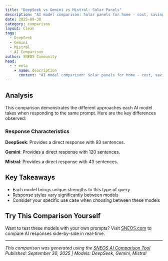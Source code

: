 ```yaml
---
title: "DeepSeek vs Gemini vs Mistral: Solar Panels"
description: "AI model comparison: Solar panels for home - cost, savings, and installation..."
date: 2025-09-30
category: comparison
layout: Clean
tags:
  - DeepSeek
  - Gemini
  - Mistral
  - AI Comparison
author: SNEOS Community
head:
  - - meta
    - name: description
      content: "AI model comparison: Solar panels for home - cost, savings, and installation..."
---
```


<ChatComparison
  title="DeepSeek vs Gemini vs Mistral: Solar Panels"
  prompt="Solar panels for home - cost, savings, and installation"
  :responses='{
    "DeepSeek": "Of course! Here is a comprehensive guide to the cost, savings, and installation process for home solar panels.\n\n---\n\n### **Quick Summary**\n\nInstalling solar panels is a significant investment that can lead to substantial long-term savings on your electricity bills, increase your property value, and reduce your carbon footprint. The key is understanding the upfront costs, the available financial incentives, and how your specific situation affects the payback period.\n\n---\n\n### **1. Cost of Home Solar Panels**\n\nThe total cost of a solar panel system is typically measured in dollars per watt ($/W). The average home system size is between 6 kW and 10 kW.\n\n#### **Key Cost Factors:**\n*   **System Size:** Larger systems cost more but generate more power.\n*   **Panel Quality \u0026 Type:** Premium (e.g., SunPower) vs. Standard (e.g., Canadian Solar, Trina).\n*   **Roof Characteristics:** Complexity, pitch, and material can affect labor costs.\n*   **Location:** Labor and permitting costs vary by region.\n*   **Battery Storage:** Adding a battery (like a Tesla Powerwall) adds significantly to the cost but provides backup power.\n\n#### **Average Cost Breakdown (Before Incentives):**\n*   **Average System Size:** 8 kW\n*   **Average Total Cost:** **$20,000 - $30,000**\n*   **Cost per Watt:** **$2.50 - $3.50**\n\n*Example: An 8 kW system at $3.00/W would cost $24,000 before any incentives.*\n\n---\n\n### **2. Savings \u0026 Financial Incentives**\n\nThis is where solar becomes financially attractive. The primary savings come from reducing or eliminating your electricity bill.\n\n#### **A. Federal Solar Tax Credit (ITC)**\nThis is the single biggest incentive in the U.S.\n*   **What it is:** A tax credit that allows you to deduct **30%** of the cost of your solar system from your federal taxes.\n*   **Example:** On a $24,000 system, you would get a tax credit of $7,200.\n*   **Note:** This credit is set to decrease to 26% for systems installed in 2033 and 22% in 2034. It expires for residential systems in 2035.\n\n#### **B. Net Metering (NEM)**\nThis is a crucial utility policy for savings.\n*   **What it is:** Your solar system will often produce more electricity than you use during the day. Net metering allows you to send this excess power back to the grid in exchange for credits. You then use these credits to draw power from the grid at night or on cloudy days.\n*   **The \u0022True-Up\u0022:** Essentially, your electric meter *spins backwards*, and you only pay the \u0022net\u0022 cost of the electricity you use over a billing cycle or year.\n\n#### **C. Additional State \u0026 Local Incentives**\nMany states, municipalities, and utilities offer additional rebates, property tax exemptions, or sales tax exemptions. Check the **Database of State Incentives for Renewables \u0026 Efficiency (DSIRE)** for your area.\n\n#### **D. Increased Home Value**\nMultiple studies, including one from Zillow, have shown that homes with solar panels sell for more than comparable homes without them\u2014often by about 4.1% on average.\n\n---\n\n### **3. The Installation Process**\n\nA professional installation typically takes one to three days, but the entire process from signing a contract to turning the system on can take one to three months.\n\n**Step 1: Assessment \u0026 Quote**\n*   A solar installer will evaluate your home\u0027s solar potential (using tools like Google\u0027s Project Sunroof), analyze your past electricity bills, and discuss your energy goals.\n*   You\u0027ll receive a detailed proposal outlining system size, estimated production, costs, and projected savings.\n\n**Step 2: Design \u0026 Engineering**\n*   The installer designs the system layout on your roof and creates the electrical schematics.\n*   They handle the engineering plans needed for permits.\n\n**Step 3: Permits \u0026 Financing**\n*   The installer secures all necessary permits from your city and county.\n*   If you\u0027re using a loan, this is when the financing is finalized.\n\n**Step 4: Installation**\n*   The physical installation includes:\n    1.  Installing mounts and racking on your roof.\n    2.  Attaching the solar panels.\n    3.  Setting up the inverter(s) (which convert DC solar power to AC household power).\n*   This is the fastest part of the process.\n\n**Step 5: Inspection \u0026 Permission to Operate (PTO)**\n*   Your city inspector will visit to ensure the system is installed safely and up to code.\n*   Your utility company will also inspect the system and install a net meter.\n*   Once both approve, the utility grants you \u0022Permission to Operate\u0022 (PTO), and you can flip the switch!\n\n---\n\n### **Is Solar Right for You? Key Considerations**\n\nAsk yourself these questions before moving forward:\n\n1.  **Do I Own My Home?** Renters are generally not good candidates.\n2.  **What is My Roof\u0027s Condition?** If your roof is old or needs replacement soon, it\u0027s best to do that *before* installing solar.\n3.  **How Much Sun Does My Roof Get?** South-facing roofs with minimal shading are ideal. East/West can also work well.\n4.  **What is My Local Electricity Rate?** Solar is most financially beneficial in areas with high electricity costs (e.g., California, New York, Hawaii).\n5.  **What is My Financial Goal?** Are you looking to maximize savings, achieve energy independence, or reduce your environmental impact?\n\n### **Financing Options**\n\n*   **Cash Purchase:** Highest long-term savings. You own the system and are eligible for all incentives.\n*   **Solar Loan:** You own the system and get the incentives, but you pay monthly loan payments. Savings are still significant, though less than a cash purchase.\n*   **Solar Lease / Power Purchase Agreement (PPA):** A third party owns the system on your roof. You pay a fixed monthly fee or a per-kWh rate for the electricity. **No upfront cost, but you do not get the tax credit, and savings are typically lower over the system\u0027s lifetime.**\n\n### **Conclusion: The Payback Period**\n\nThe \u0022solar payback period\u0022 is the time it takes for your energy savings to equal your initial investment.\n\n*   **Typical Payback Period:** **6 to 10 years** (after incentives).\n*   **Example:** If your net cost after the tax credit is $16,800 and you save $1,800 per year on electricity, your payback period is about **9.3 years** ($16,800 / $1,800).\n\nSince solar panels have a warranty of 25\u002B years, you can enjoy **15-20 years of virtually free electricity** after the system has paid for itself.\n\n**Next Step:** Get quotes from 2-3 reputable, local installers to get a precise estimate for your specific home.",
    "Gemini": "Okay, let\u0027s break down the costs, savings, and installation process for home solar panels.  This is a big decision, so let\u0027s be thorough.\n\n**I. Cost of Solar Panels**\n\n*   **National Average:** As of late 2024, the average cost for a residential solar panel system in the U.S. typically ranges from **$15,000 to $30,000** before incentives.  This is for a system sized to offset most household electricity usage. The size you need will vary based on your energy consumption.\n*   **Cost per Watt:** A more helpful metric is the cost per watt (W). This generally falls between **$3.00 and $5.00 per watt** installed. So, a 6kW (6,000 watt) system could cost between $18,000 and $30,000.\n*   **Factors Affecting Cost:**\n    *   **System Size (kW):** The larger your energy needs, the bigger (and more expensive) the system.\n    *   **Panel Quality \u0026 Efficiency:** Higher-efficiency panels cost more.  Premium brands (SunPower, Panasonic) often have a higher upfront cost but may offer better performance and longer warranties.\n    *   **Inverter Type:** String inverters are generally cheaper than microinverters or power optimizers. Microinverters (like those from Enphase) offer panel-level monitoring and can be more efficient in shaded conditions but are pricier.\n    *   **Installation Complexity:** Difficult roof angles, multiple roof surfaces, or older roofs can increase installation costs.\n    *   **Location:** Labor costs, permitting fees, and local market prices vary significantly by location.\n    *   **Mounting System:** Standard roof mounts are less expensive than ground mounts or custom mounting solutions.\n    *   **Battery Storage (Optional):** Adding a battery backup system (like a Tesla Powerwall or similar) significantly increases the cost.  Expect to add $10,000-$20,000 or more for battery storage.\n    *   **Financing:** Taking out a loan or lease will add interest costs.\n\n**II. Savings from Solar Panels**\n\n*   **Electricity Bill Reduction:** This is the primary benefit. You\u0027ll generate your own electricity, reducing or eliminating your reliance on the utility grid.  The amount you save depends on:\n    *   **Your Electricity Consumption:**  The more electricity you use, the more you\u0027ll save.\n    *   **Solar Production:** How much sunlight your panels receive, which is affected by location, shading, and panel orientation.\n    *   **Net Metering Policy:** This is crucial. Net metering allows you to send excess solar energy back to the grid and receive credit on your bill.  Policies vary widely by state and utility company. Some offer full retail rate credit, while others offer wholesale rates (which are lower).\n    *   **Electricity Rates:** The higher your electricity rates, the more you\u0027ll save with solar.  Areas with expensive electricity (e.g., California, Hawaii, New England) see the biggest savings.\n*   **Federal Tax Credit (ITC):** The federal government offers a tax credit for a percentage of the cost of a new solar system.  Currently, the ITC is **30%** of the total system cost (including installation).  *Important:* This is a *credit* against your tax liability, not a direct refund. You need to have sufficient tax liability to take full advantage of it.\n*   **State \u0026 Local Incentives:** Many states, cities, and utility companies offer additional rebates, tax credits, or grants for solar installations.  These can significantly reduce the upfront cost.  Check the DSIRE (Database of State Incentives for Renewables \u0026 Efficiency) website (dsireusa.org) for incentives in your area.\n*   **Increased Home Value:** Studies suggest that homes with solar panels generally sell for a premium compared to similar homes without solar. The exact amount varies, but it can be a significant benefit. *Important:* Leased solar panels may *not* increase home value and can even complicate the sale of your home.\n*   **Environmental Benefits:**  Reducing your carbon footprint is a significant non-financial benefit.\n\n**Calculating Savings - Rough Estimate:**\n\n1.  **Determine your annual electricity consumption:** Look at your past utility bills to find your average kilowatt-hour (kWh) usage per year.\n2.  **Estimate your solar production:** A solar installer can provide a detailed estimate based on your location, roof orientation, shading, and panel specifications. Use a solar calculator to get an idea:  Many solar companies offer free online calculators.\n3.  **Calculate your annual savings:** Multiply your estimated solar production (in kWh) by your electricity rate (in $/kWh).  Also, factor in the net metering rate you\u0027ll receive for excess energy sent back to the grid.\n4.  **Factor in the federal tax credit and any state/local incentives:**  Subtract these from the initial system cost to determine your net cost.\n5.  **Calculate your payback period:** Divide the net system cost by your annual savings to estimate how many years it will take for the system to pay for itself.  Payback periods typically range from 5 to 12 years, depending on the factors mentioned above.\n\n**III. Solar Panel Installation Process**\n\n1.  **Research and Get Quotes:** Contact several reputable solar installers in your area. Get detailed quotes that include:\n    *   System size (kW)\n    *   Panel specifications (brand, model, efficiency)\n    *   Inverter type\n    *   Mounting system\n    *   Warranty information\n    *   Estimated production\n    *   Total cost\n    *   Financing options (if applicable)\n    *   Permitting and interconnection process\n2.  **Site Assessment:** The installer will visit your home to assess your roof, shading, electrical panel, and other factors to determine the best system design.\n3.  **System Design and Permitting:** The installer will design the system and obtain the necessary permits from your local government and utility company. This can take several weeks.\n4.  **Installation:** The installation process typically takes 1-3 days. The installers will mount the panels on your roof, install the inverter, and connect the system to your electrical panel.\n5.  **Inspection:**  A local building inspector will inspect the installation to ensure it meets safety codes.\n6.  **Interconnection:** The utility company will install a new meter that measures both the electricity you consume and the electricity you send back to the grid.\n7.  **System Activation:** Once the interconnection is complete, the system will be turned on, and you\u0027ll start generating your own electricity.\n8.  **Monitoring:** Most systems include monitoring software that allows you to track your system\u0027s performance and energy production.\n\n**IV. Key Considerations Before Installing Solar Panels:**\n\n*   **Roof Condition:** Your roof should be in good condition and have at least 20 years of remaining life. Replacing your roof after installing solar panels is expensive.\n*   **Shading:** Shading from trees or buildings can significantly reduce solar production. Consider trimming trees or choosing panels with microinverters or power optimizers to mitigate shading effects.\n*   **Homeowner\u0027s Association (HOA):** Check your HOA rules regarding solar panel installations. Some HOAs have restrictions on panel placement or appearance.\n*   **Financing Options:** Explore different financing options, including cash purchase, loans, and leases. A cash purchase offers the best long-term savings, but loans and leases can make solar more accessible. Be cautious of leases, as they may not offer the same financial benefits as owning the system. Read the fine print carefully.\n*   **Warranties:** Understand the warranties on the panels, inverter, and installation. Reputable installers offer comprehensive warranties.\n*   **Insurance:** Contact your homeowner\u0027s insurance company to ensure that your solar panels are covered under your policy.\n\n**V. Questions to Ask Solar Installers:**\n\n*   How long have you been in business?\n*   Are you licensed and insured?\n*   Do you have references from past customers?\n*   What is the total cost of the system, including all fees and permits?\n*   What is the estimated payback period?\n*   What are the warranties on the panels, inverter, and installation?\n*   What is the estimated energy production?\n*   What happens if the system doesn\u0027t perform as expected?\n*   What financing options do you offer?\n*   What is your process for permitting and interconnection?\n*   What happens if I move? (Especially important for leases)\n*   Who will be doing the actual installation (employees or subcontractors)?\n*   Do you offer monitoring services?\n*   Can you provide a detailed breakdown of all costs?\n*   What is your approach to customer service after installation?\n\n**VI. Things to Avoid**\n\n*   **High-Pressure Sales Tactics:** Reputable installers will provide you with information and answer your questions without pressuring you to sign a contract immediately.\n*   **Unrealistic Savings Estimates:** Be wary of installers who promise overly optimistic savings figures. Get multiple quotes and compare the estimates.\n*   **Hidden Fees:** Ensure that all costs are clearly outlined in the contract.\n*   **Leases Without Understanding:** Don\u0027t sign a solar lease without fully understanding the terms and conditions. Leases can be complicated, and they may not offer the same financial benefits as owning the system.\n\nBy carefully considering these factors and doing your research, you can make an informed decision about whether solar panels are right for your home. Good luck!\n",
    "Mistral": "Investing in solar panels for your home can be a significant decision, and it\u0027s important to understand the costs, potential savings, and the installation process. Here\u2019s a breakdown to help you make an informed choice:\n\n### Costs\n1. **Initial Costs**:\n   - **Solar Panels**: The cost of solar panels varies based on the brand, efficiency, and size. On average, residential solar panels cost between $2.50 to $3.50 per watt.\n   - **Inverters**: These convert the DC electricity produced by the panels into AC electricity for your home. Costs range from $1,000 to $3,000.\n   - **Mounting Equipment**: This includes racking and other hardware needed to secure the panels. Costs can range from $500 to $2,000.\n   - **Permitting and Inspection Fees**: These vary by location but can add several hundred dollars to the total cost.\n   - **Installation Labor**: Professional installation can cost between $0.50 to $1.00 per watt.\n\n2. **Total Cost**:\n   - The average cost for a 6 kW solar panel system (a common size for residential homes) ranges from $15,000 to $25,000 before incentives.\n\n### Savings\n1. **Electricity Bill Savings**:\n   - Solar panels can significantly reduce or even eliminate your electricity bills. The amount saved depends on your energy consumption and the size of your solar system.\n   - For example, a 6 kW system can save you around $1,000 to $2,000 per year, depending on your location and energy rates.\n\n2. **Incentives and Rebates**:\n   - **Federal Tax Credit**: The federal solar tax credit allows you to deduct 30% of the cost of installing a solar energy system from your federal taxes.\n   - **State and Local Incentives**: Many states and local governments offer additional rebates, tax credits, and other incentives.\n   - **Net Metering**: This allows you to sell excess solar energy back to the grid, further reducing your electricity costs.\n\n3. **Increased Home Value**:\n   - Installing solar panels can increase the value of your home. Studies have shown that homes with solar panels sell for about 4.1% more on average than comparable homes without solar.\n\n### Installation Process\n1. **Site Assessment**:\n   - A professional will evaluate your home\u2019s solar potential, including roof orientation, shading, and structural integrity.\n\n2. **Design and Permitting**:\n   - The installer will design a system tailored to your home\u2019s energy needs and obtain necessary permits from local authorities.\n\n3. **Installation**:\n   - The installation process typically takes 1-3 days. It involves mounting the solar panels, installing the inverter, and connecting the system to your home\u2019s electrical panel.\n\n4. **Inspection and Activation**:\n   - A local inspector will verify that the installation meets all electrical and building codes.\n   - Once approved, your utility company will connect your system to the grid, and you can start generating solar energy.\n\n### Maintenance\n- **Cleaning**: Solar panels require minimal maintenance, but periodic cleaning can help maintain their efficiency.\n- **Monitoring**: Many systems come with monitoring software that allows you to track your energy production and usage.\n- **Warranties**: Most solar panels come with a 25-year performance warranty, and inverters typically have a 10-12 year warranty.\n\n### Conclusion\nInvesting in solar panels can be a substantial upfront cost, but the long-term savings and environmental benefits often make it a worthwhile investment. Be sure to research local incentives and consult with multiple installers to get the best deal and ensure a smooth installation process."
  }'
  published-date="22:46"
/>

## Analysis

This comparison demonstrates the different approaches each AI model takes when responding to the same prompt. Here are the key differences observed:

### Response Characteristics

**DeepSeek**: Provides a direct response with 93 sentences. 

**Gemini**: Provides a direct response with 120 sentences. 

**Mistral**: Provides a direct response with 43 sentences. 

## Key Takeaways

- Each model brings unique strengths to this type of query
- Response styles vary significantly between models
- Consider your specific use case when choosing between these models

## Try This Comparison Yourself

Want to test these models with your own prompts? Visit [SNEOS.com](https://sneos.com) to compare AI responses side-by-side in real-time.

---

*This comparison was generated using the [SNEOS AI Comparison Tool](https://sneos.com)*
*Published: September 30, 2025 | Models: DeepSeek, Gemini, Mistral*
